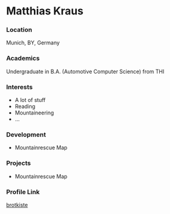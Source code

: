 # Matthias Kraus

### Location

Munich, BY, Germany

### Academics

Undergraduate in B.A. (Automotive Computer Science) from THI

### Interests

- A lot of stuff
- Reading
- Mountaineering
- ...

### Development

- Mountainrescue Map

### Projects

- Mountainrescue Map

### Profile Link

[brotkiste](https://github.com/brotkiste)
